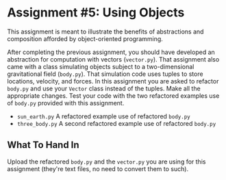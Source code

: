 # Assignment #5: Using Objects

This assignment is meant to illustrate the benefits of abstractions and
composition afforded by object-oriented programming.

After completing the previous assignment, you should have developed an
abstraction for computation with vectors (`vector.py`).  That assignment also
came with a class simulating objects subject to a two-dimensional gravitational
field (`body.py`).  That simulation code uses tuples to store locations,
velocity, and forces.  In this assignment you are asked to refactor `body.py`
and use your `Vector` class instead of the tuples.  Make all the appropriate
changes.  Test your code with the two refactored examples use of `body.py`
provided with this assignment.

* `sun_earth.py`  A refactored example use of refactored `body.py`
* `three_body.py`  A second refactored example use of refactored `body.py`

## What To Hand In

Upload the refactored `body.py` and the `vector.py` you are using for this
assignment (they're text files, no need to convert them to such).
